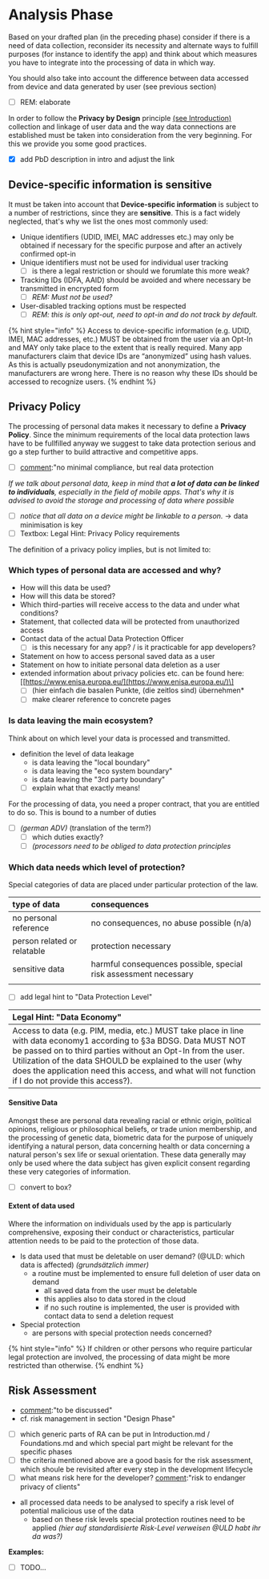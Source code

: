 # Analysis Phase

Based on your drafted plan \(in the preceding phase\) consider if there is a need of data collection, reconsider its necessity and alternate ways to fulfill purposes \(for instance to identify the app\) and think about which measures you have to integrate into the processing of data in which way. 

You should also take into account the difference between data accessed from device and data generated by user \(see previous section\)

* [ ] REM: elaborate

In order to follow the **Privacy by Design** principle [\(see Introduction\)](../introduction.md) collection and linkage of user data and the way data connections are established must be taken into consideration from the very beginning. For this we provide you some good practices.

* [x] add PbD description in intro and adjust the link

## Device-specific information is sensitive

It must be taken into account that **Device-specific information** is subject to a number of restrictions, since they are **sensitive**. This is a fact widely neglected, that's why we list the ones most commonly used:

* Unique identifiers \(UDID, IMEI, MAC addresses etc.\) may only be obtained if necessary for the specific purpose and after an actively confirmed opt-in
* Unique identifiers must not be used for individual user tracking
  * [ ] is there a legal restriction or should we forumlate this more weak?
* Tracking IDs \(IDFA, AAID\) should be avoided and where necessary be transmitted in encrypted form
  * [ ] _REM: Must not be used?_
* User-disabled tracking options must be respected 
  * [ ] _REM: this is only opt-out, need to opt-in and do not track by default._

{% hint style="info" %}
Access to device-specific information \(e.g. UDID, IMEI, MAC addresses, etc.\) MUST be obtained from the user via an Opt-In and MAY only take place to the extent that is really required. Many app manufacturers claim that device IDs are “anonymized” using hash values. As this is actually pseudonymization and not anonymization, the manufacturers are wrong here. There is no reason why these IDs should be accessed to recognize users.
{% endhint %}

## Privacy Policy

The processing of personal data makes it necessary to define a **Privacy Policy**. Since the minimum requirements of the local data protection laws have to be fullfilled anyway we suggest to take data protection serious and go a step further to build attractive and competitive apps.

* [ ] [comment](https://github.com/AppPETs/developer-guidelines/tree/5d6d22d22b2f697aeba374552a121460ae793d2a/%22/README.md):"no minimal compliance, but real data protection

_If we talk about personal data, keep in mind that **a lot of data can be linked to individuals**, especially in the field of mobile apps. That's why it is advised to avoid the storage and processing of data where possible_

* [ ] _notice that all data on a device might be linkable to a person._ -&gt; data minimisation is key
* [ ]  Textbox: Legal Hint: Privacy Policy requirements

The definition of a privacy policy implies, but is not limited to:

### Which types of personal data are accessed and why?

* How will this data be used?
* How will this data be stored?
* Which third-parties will receive access to the data and under what conditions?
* Statement, that collected data will be protected from unauthorized access
* Contact data of the actual Data Protection Officer
  * [ ] is this necessary for any app? / is it practicable for app developers?
* Statement on how to access personal saved data as a user
* Statement on how to initiate personal data deletion as a user
* extended information about privacy policies etc. can be found here: \[[https://www.enisa.europa.eu/](https://www.enisa.europa.eu/)\]
  * [ ] \(hier einfach die basalen Punkte, \(die zeitlos sind\) übernehmen\*
  * [ ] make clearer reference to concrete pages

### Is data leaving the main ecosystem?

Think about on which level your data is processed and transmitted.

* definition the level of data leakage
  * is data leaving the "local boundary" 
  * is data leaving the "eco system boundary"
  * is data leaving the "3rd party boundary"
  * [ ] explain what that exactly means!

For the processing of data, you need a proper contract, that you are entitled to do so. This is bound to a number of duties

* [ ] _\(german ADV\)_ \(translation of the term?\)
  * [ ] which duties exactly?
  * [ ] _\(processors need to be obliged to data protection principles_

### Which data needs which level of protection?

Special categories of data are placed under particular protection of the law.

| type of data | consequences |
| :--- | :--- |
| no personal reference | no consequences, no abuse possible \(n/a\) |
| person related or relatable | protection necessary |
| sensitive data | harmful consequences possible, special risk assessment necessary |
|  |  |

* [ ]  add legal hint to "Data Protection Level"



| Legal Hint: "Data Economy" |
| :--- |
| Access to data \(e.g. PIM, media, etc.\) MUST take place in line with data economy1 according to §3a BDSG. Data MUST NOT be passed on to third parties without an Opt-In from the user. Utilization of the data SHOULD be explained to the user \(why does the application need this access, and what will not function if I do not provide this access?\). |

#### Sensitive Data

Amongst these are personal data revealing racial or ethnic origin, political opinions, religious or philosophical beliefs, or trade union membership, and the processing of genetic data, biometric data for the purpose of uniquely identifying a natural person, data concerning health or data concerning a natural person's sex life or sexual orientation. These data generally may only be used where the data subject has given explicit consent regarding these very categories of information.

* [ ] convert to box?

#### Extent of data used

Where the information on individuals used by the app is particularly comprehensive, exposing their conduct or characteristics, particular attention needs to be paid to the protection of those data.

* Is data used that must be deletable on user demand? \(@ULD: which data is affected\) _\(grundsätzlich immer\)_
  * a routine must be implemented to ensure full deletion of user data on demand
    * all saved data from the user must be deletable
    * this applies also to data stored in the cloud
    * if no such routine is implemented, the user is provided with contact data to send a deletion request
* Special protection
  * are persons with special protection needs concerned?

{% hint style="info" %}
If children or other persons who require particular legal protection are involved, the processing of data might be more restricted than otherwise.
{% endhint %}

## 

## Risk Assessment

* [comment](https://github.com/AppPETs/developer-guidelines/tree/5d6d22d22b2f697aeba374552a121460ae793d2a/%22/README.md):"to be discussed"
* cf. risk management in section "Design Phase"



* [ ] which generic parts of RA can be put in Introduction.md / Foundations.md and which special part might be relevant for the specific phases
* [ ] the criteria mentioned above are a good basis for the risk assessment, which shoule be revisited after every step in the development lifecycle
* [ ] what means risk here for the developer? [comment](https://github.com/AppPETs/developer-guidelines/tree/5d6d22d22b2f697aeba374552a121460ae793d2a/%22/README.md):"risk to endanger privacy of clients"
* all processed data needs to be analysed to specify a risk level of potential malicious use of the data
  * based on these risk levels special protection routines need to be applied _\(hier auf standardisierte Risk-Level verweisen @ULD habt ihr da was?\)_

**Examples:**

* [ ] TODO...

